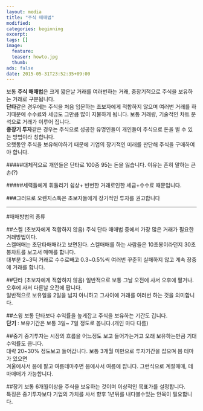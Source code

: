 ```yaml
---
layout: media
title: "주식 매매법"
modified:
categories: beginning
excerpt:
tags: []
image:
  feature: 
  teaser: howto.jpg
  thumb:
ads: false
date: 2015-05-31T23:52:35+09:00
---
```

보통 **주식 매매법**은 크게 짧은날 거래를 여러번하는 거래, 중장기적으로 주식을 보유하는 거래로 구분됩니다.  
**단타**같은 경우에는 주식을 처음 입문하는 초보자에게 적합하지 않으며 여러번 거래를 하기때문에 수수료와 
세금도 그만큼 많이 지불하게 됩니다. 보통 거래량, 기술적인 차트 분석으로 거래가 이루어 집니다.  
**중장기 투자**같은 경우는 주식으로 성공한 유명인들이 개인들이 주식으로 돈을 벌 수 있는 방법이라 칭합니다.  
오랫동안 주식을 보유해야하기 때문에 기업의 장기적인 미래를 판단해 주식을 구매하여야 합니다. 
 
#####대체적으로 개인들은 단타로 100중 95는 돈을 잃습니다. 이유는 흔히 말하는 큰 손(?)  

#####세력들에게 휘둘리기 쉽상+ 빈번한 거래로인한 세금+수수료 때문입니다.  

###그러므로 오렌지스톡은 초보자들에게 장기적인 투자를 권고합니다
     
     
        

-----------------------------  
	
#매매방법의 종류  

##스켈 (초보자에게 적합하지 않음)
주식 단타 매매법 중에서 가장 많은 거래가 필요한 거래방법이다.  
스켈매매는 초단타매매라고 보면된다.  스켈매매를 하는 사람들은 10초봉이라던지 30초봉차트를 보고서 매매를 합니다.  
대부분 2~3틱 거래로 수수료빼고 0.3~0.5%씩 여러번 꾸준히 실패하지 않고 계속 장중에 거래를 합니다.  

##단타 (초보자에게 적합하지 않음)
일반적으로 보통 그날 오전에 사서 오후에 팔거나. 오후에 사서 다른날 오전에 팝니다.  
일반적으로 보유일을 2일을 넘지 아니하고 그사이에 거래를 여러번 하는 것을 의미합니다.
 
 
##스윙 
보통 단타보다 수익률을 높게잡고 주식을 보유하는 기간도 깁니다.  
**단기** : 보유기간은 보통 3일~ 7일 정도로 봅니다.(개인 마다 다름)
 
##중기 
중기투자는 시장의 흐름을 어느정도 보고 들어가는거고 오래 보유하는만큼 기대수익률도 큽니다.  
대략 20~30% 정도보고 들어갑니다. 보통 3개월 미만으로 투자기간을 잡으며 봄 테마가 있으면  
겨울에사서 봄에 팔고 여름테마주면 봄에사서 여름에 팝니다. 그런식으로 계절매매, 테마매매가 가능합니다.  

##장기
보통 6개월이상을 주식을 보유하는 것이며 이상적인 목표가를 설정합니다.   
특징은 중기투자보다 기업의 가치를 사서 향후 1년뒤를 내다볼수있는 안목이 필요합니다.





